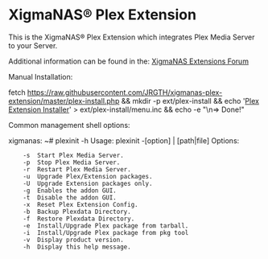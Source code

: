 XigmaNAS® Plex Extension
========================

This is the XigmaNAS® Plex Extension which integrates Plex Media Server to your Server.


Additional information can be found in the: <a href="https://www.xigmanas.com/forums/viewforum.php?f=32">XigmaNAS Extensions Forum</a>



Manual Installation:

fetch https://raw.githubusercontent.com/JRGTH/xigmanas-plex-extension/master/plex-install.php && mkdir -p ext/plex-install && echo '<a href="plex-install.php">Plex Extension Installer</a>' > ext/plex-install/menu.inc && echo -e "\n=> Done!"

Common management shell options:

xigmanas: ~# plexinit -h
Usage: plexinit -[option] | [path|file]
Options:

        -s  Start Plex Media Server.
        -p  Stop Plex Media Server.
        -r  Restart Plex Media Server.
        -u  Upgrade Plex/Extension packages.
        -U  Upgrade Extension packages only.
        -g  Enables the addon GUI.
        -t  Disable the addon GUI.
        -x  Reset Plex Extension Config.
        -b  Backup Plexdata Directory.
        -f  Restore Plexdata Directory.
        -e  Install/Upgrade Plex package from tarball.
        -i  Install/Upgrade Plex package from pkg tool
        -v  Display product version.
        -h  Display this help message.
